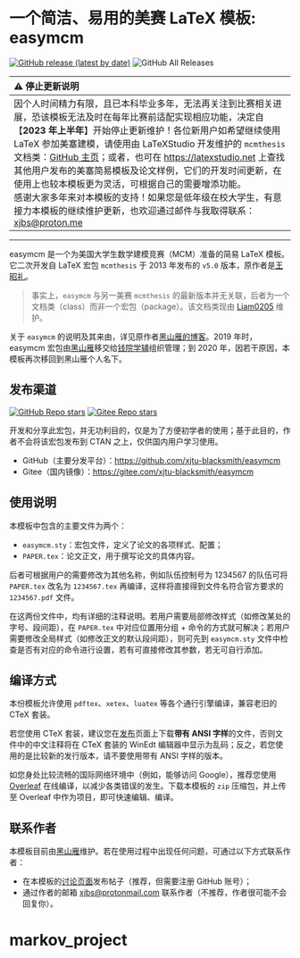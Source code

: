 # 一个简洁、易用的美赛 LaTeX 模板: easymcm

[![GitHub release (latest by date)](https://img.shields.io/github/v/release/xjtu-blacksmith/easymcm)](https://github.com/xjtu-blacksmith/easymcm/releases)
![GitHub All Releases](https://img.shields.io/github/downloads/xjtu-blacksmith/easymcm/total)

|:warning: 停止更新说明|
|:-|
|因个人时间精力有限，且已本科毕业多年，无法再关注到比赛相关进展，恐该模板无法及时在每年比赛前适配实现相应功能，决定自【**2023 年上半年**】开始停止更新维护！各位新用户如希望继续使用 LaTeX 参加美塞建模，请使用由 LaTeXStudio 开发维护的 `mcmthesis` 文档类：[GitHub 主页](https://github.com/latexstudio-org/mcmthesis)；或者，也可在 <https://latexstudio.net> 上查找其他用户发布的美塞简易模板及论文样例，它们的开发时间更新，在使用上也较本模板更为灵活，可根据自己的需要增添功能。<br>感谢大家多年来对本模板的支持！如果您是低年级在校大学生，有意接力本模板的继续维护更新，也欢迎通过邮件与我取得联系：<xjbs@proton.me>

---

easymcm 是一个为美国大学生数学建模竞赛（MCM）准备的简易 LaTeX 模板。它二次开发自 LaTeX 宏包 `mcmthesis` 于 2013 年发布的 `v5.0` 版本，原作者是[王昭礼](http://www.latexstudio.net)。

> 事实上，`easymcm` 与另一美赛 `mcmthesis` 的最新版本并无关联，后者为一个文档类（class）而非一个宏包（package）。该文档类现由 [Liam0205](https://github.com/Liam0205/mcmthesis/releases/) 维护。

关于 `easymcm` 的说明及其来由，详见原作者[黑山雁的博客](https://xjtu-blacksmith.cn/program/easymcm)。2019 年时，easymcm 宏包由[黑山雁](https://github.com/xjtu-blacksmith)移交给[钱院学辅](https://qyxf.site)组织管理；到 2020 年，因若干原因，本模板再次移回到黑山雁个人名下。

## 发布渠道

[![GitHub Repo stars](https://img.shields.io/github/stars/xjtu-blacksmith/easymcm?style=social)](https://github.com/xjtu-blacksmith/easymcm)
[![Gitee Repo stars](https://gitee.com/xjtu-blacksmith/easymcm/badge/star.svg?theme=dark)](https://gitee.com/xjtu-blacksmith/easymcm/stargazers)

开发和分享此宏包，并无功利目的，仅是为了方便初学者的使用；基于此目的，作者不会将该宏包发布到 CTAN 之上，仅供国内用户学习使用。

- GitHub（主要分发平台）：<https://github.com/xjtu-blacksmith/easymcm>
- Gitee（国内镜像）：<https://gitee.com/xjtu-blacksmith/easymcm>

## 使用说明

本模板中包含的主要文件为两个：

- `easymcm.sty`：宏包文件，定义了论文的各项样式、配置；
- `PAPER.tex`：论文正文，用于撰写论文的具体内容。

后者可根据用户的需要修改为其他名称，例如队伍控制号为 1234567 的队伍可将 `PAPER.tex` 改名为 `1234567.tex` 再编译，这样将直接得到文件名符合官方要求的 `1234567.pdf` 文件。

在这两份文件中，均有详细的注释说明。若用户需要局部修改样式（如修改某处的字号、段间距），在 `PAPER.tex` 中对应位置用分组 + 命令的方式就可解决；若用户需要修改全局样式（如修改正文的默认段间距），则可先到 `easymcm.sty` 文件中检查是否有对应的命令进行设置，若有可直接修改其参数，若无可自行添加。

## 编译方式

本份模板允许使用 `pdftex`、`xetex`、`luatex` 等各个通行引擎编译，兼容老旧的 CTeX 套装。

若您使用 CTeX 套装，建议您在[发布](https://github.com/qyxf/easymcm/releases)页面上下载**带有 ANSI 字样**的文件，否则文件中的中文注释将在 CTeX 套装的 WinEdt 编辑器中显示为乱码；反之，若您使用的是比较新的发行版本，请不要使用带有 ANSI 字样的版本。

如您身处比较流畅的国际网络环境中（例如，能够访问 Google），推荐您使用 [Overleaf](https://overleaf.com) 在线编译，以减少各类错误的发生。下载本模板的 `zip` 压缩包，并上传至 Overleaf 中作为项目，即可快速编辑、编译。

## 联系作者

本模板目前由[黑山雁](https://github.com/xjtu-blacksmith)维护。若在使用过程中出现任何问题，可通过以下方式联系作者：

- 在本模板的[讨论页面](https://github.com/xjtu-blacksmith/easymcm/discussions)发布帖子（推荐，但需要注册 GitHub 账号）；
- 通过作者的邮箱 xjbs@protonmail.com 联系作者（不推荐，作者很可能不会回复你）。
# markov_project
